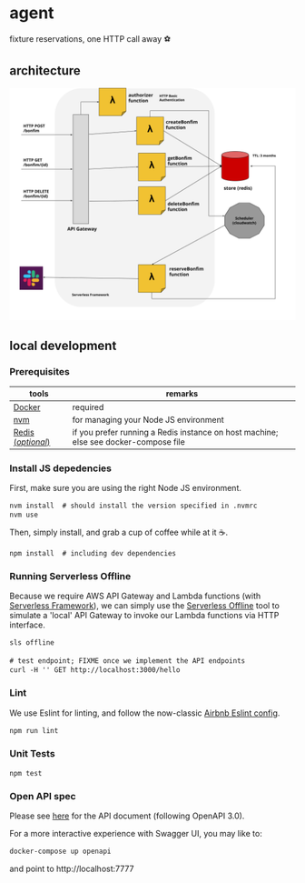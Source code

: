 # agent
fixture reservations, one HTTP call away :soccer:

## architecture

![architecture](assets/architecture.png)

## local development

### Prerequisites

| tools | remarks |
| --- | --- |
| [Docker](https://docs.docker.com/install/) | required |
| [nvm](https://github.com/nvm-sh/nvm) | for managing your Node JS environment |
| [Redis (_optional_)](https://redis.io/) | if you prefer running a Redis instance on host machine; else see docker-compose file |

### Install JS depedencies

First, make sure you are using the right Node JS environment.

```
nvm install  # should install the version specified in .nvmrc
nvm use
```
Then, simply install, and grab a cup of coffee while at it :coffee:.

```
npm install  # including dev dependencies
```

### Running Serverless Offline

Because we require AWS API Gateway and Lambda functions (with [Serverless Framework](https://serverless.com/)), we can simply use the [Serverless Offline](https://github.com/dherault/serverless-offline) tool to simulate a 'local' API Gateway to invoke our Lambda functions via HTTP interface.

```
sls offline

# test endpoint; FIXME once we implement the API endpoints
curl -H '' GET http://localhost:3000/hello
```

### Lint

We use Eslint for linting, and follow the now-classic [Airbnb Eslint config](https://www.npmjs.com/package/eslint-config-airbnb).

```
npm run lint
```

### Unit Tests

```
npm test
```


### Open API spec

Please see [here](docs/openapi.yml) for the API document (following OpenAPI 3.0).

For a more interactive experience with Swagger UI, you may like to:

```sh
docker-compose up openapi
```

and point to http://localhost:7777

